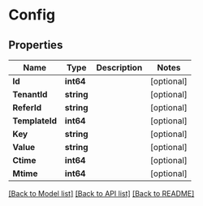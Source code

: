 # Config

## Properties

Name | Type | Description | Notes
------------ | ------------- | ------------- | -------------
**Id** | **int64** |  | [optional] 
**TenantId** | **string** |  | [optional] 
**ReferId** | **string** |  | [optional] 
**TemplateId** | **int64** |  | [optional] 
**Key** | **string** |  | [optional] 
**Value** | **string** |  | [optional] 
**Ctime** | **int64** |  | [optional] 
**Mtime** | **int64** |  | [optional] 

[[Back to Model list]](../README.md#documentation-for-models) [[Back to API list]](../README.md#documentation-for-api-endpoints) [[Back to README]](../README.md)


